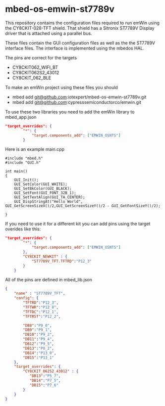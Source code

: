 # mbed-os-emwin-st7789v
This repository contains the configuration files required to run emWin using the CY8CKIT-028-TFT shield.  That shield has a Sitronix ST7789V Display driver that is attached using a parallel bus.

These files contain the GUI configuration files as well as the the ST7789V interface files.  The interface is implemented using the mbedos HAL.

The pins are correct for the targets
* CY8CKIT062_WIFI_BT
* CY8CKIT062S2_43012
* CY8CKIT_062_BLE

To make an emWin project using these files you should
* mbed add git@github.com:iotexpert/mbed-os-emwin-st7789v.git
* mbed add git@github.com:cypresssemiconductorco/emwin.git


To use these two libraries you need to add the emWin library to mbed_app.json
```json
"target_overrides": {
        "*": {
            "target.components_add": ["EMWIN_OSNTS"]
        }
```
Here is an example main.cpp
```
#include "mbed.h"
#include "GUI.h"

int main()
{
    GUI_Init();
    GUI_SetColor(GUI_WHITE);
    GUI_SetBkColor(GUI_BLACK);
    GUI_SetFont(GUI_FONT_32B_1);
    GUI_SetTextAlign(GUI_TA_CENTER);
    GUI_DispStringAt("Hello World", GUI_GetScreenSizeX()/2,GUI_GetScreenSizeY()/2 - GUI_GetFontSizeY()/2);

}
```

If you need to use it for a different kit you can add pins using the target overides like this:
```json
"target_overrides": {
        "*": {
            "target.components_add": ["EMWIN_OSNTS"]
        },
        "CY8CKIT_NEWKIT" : {
            "ST7789V_TFT.TFTRD":"P12_3"
        }
    }
```
All of the pins are defined in mbed_lib.json
```json
{
    "name" : "ST7789V_TFT",
    "config": {
        "TFTRD":"P12_3",
        "TFTWR":"P12_0",
        "TFTDC":"P12_1",
        "TFTRST":"P12_2",

        "DB8":"P9_0",
        "DB9":"P9_1",
        "DB10":"P9_2",
        "DB11":"P9_4",
        "DB12":"P9_5",
        "DB13":"P0_2",
        "DB14":"P13_0",
        "DB15":"P13_1"
    },
    "target_overrides": {
        "CY8CKIT_062S2_43012" : {
           "DB13":"P5_7",
           "DB14":"P7_5",
           "DB15":"P7_6"
        }
    }
}
```
